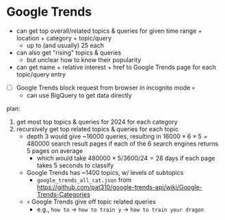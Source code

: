 # Google Trends

- can get top overall/related topics & queries for
    given time range + location + category + topic/query
    - up to (and usually) 25 each
- can also get "rising" topics & queries
    - but unclear how to know their popularity
- can get name + relative interest + href to Google Trends page for
    each topic/query entry
- [ ] Google Trends block request from browser in incognito mode 💀
    - can use BigQuery to get data directly

plan:

1. get most top topics & queries for 2024 for each category
1. recursively get top related topics & queries for each topic
    - depth 3 would give ~16000 queries, resulting in
        $16000\times6\times5=480000$ search result pages if each of
        the 6 search engines returns 5 pages on average
        - which would take $480000\times5/3600/24=28$ days if
            each page takes 5 seconds to classify
    - Google Trends has ~1400 topics, w/ levels of subtopics
        - `google_trends_all_cat.json` from
            <https://github.com/pat310/google-trends-api/wiki/Google-Trends-Categories>
    - 💀 Google Trends give off topic related queries
        - e.g., `how to` → `how to train y` → `how to train your dragon`
